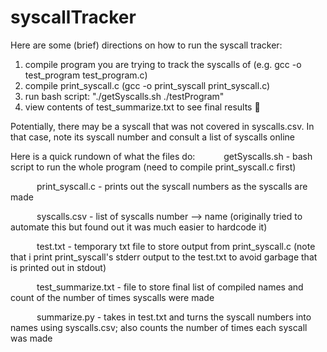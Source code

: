 # syscallTracker

Here are some (brief) directions on how to run the syscall tracker:
1. compile program you are trying to track the syscalls of (e.g. gcc -o test_program test_program.c)
2. compile print_syscall.c (gcc -o print_syscall print_syscall.c)
3. run bash script: "./getSyscalls.sh ./testProgram"
4. view contents of test_summarize.txt to see final results 🎉

Potentially, there may be a syscall that was not covered in syscalls.csv. In that case, note its syscall number and consult a list of syscalls online

Here is a quick rundown of what the files do:
      getSyscalls.sh - bash script to run the whole program (need to compile print_syscall.c first)
      
      print_syscall.c - prints out the syscall numbers as the syscalls are made
      
      syscalls.csv - list of syscalls number --> name (originally tried to automate this but found out it was much easier to hardcode it)
      
      test.txt - temporary txt file to store output from print_syscall.c (note that i print print_syscall's stderr output to the test.txt to avoid garbage that is printed out in stdout)
      
      test_summarize.txt - file to store final list of compiled names and count of the number of times syscalls were made
      
      summarize.py - takes in test.txt and turns the syscall numbers into names using syscalls.csv; also counts the number of times each syscall was made

      

